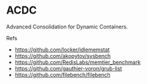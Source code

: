 ACDC
====

Advanced Consolidation for Dynamic Containers.

Refs
* https://github.com/locker/idlememstat
* https://github.com/akopytov/sysbench
* https://github.com/RedisLabs/memtier_benchmark
* https://github.com/gauthier-voron/grub-list
* https://github.com/filebench/filebench
